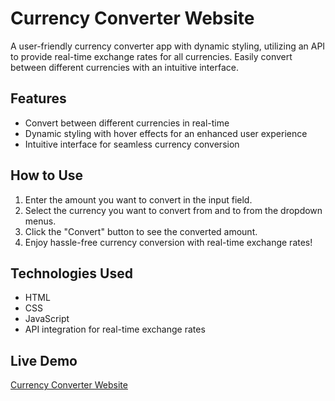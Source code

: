 # Currency Converter Website
A user-friendly currency converter app with dynamic styling, utilizing an API to provide real-time exchange rates for all currencies. Easily convert between different currencies with an intuitive interface.

## Features
- Convert between different currencies in real-time
- Dynamic styling with hover effects for an enhanced user experience
- Intuitive interface for seamless currency conversion

## How to Use
1. Enter the amount you want to convert in the input field.
2. Select the currency you want to convert from and to from the dropdown menus.
3. Click the "Convert" button to see the converted amount.
4. Enjoy hassle-free currency conversion with real-time exchange rates!
## Technologies Used
- HTML
- CSS
- JavaScript
- API integration for real-time exchange rates
## Live Demo
[Currency Converter Website](rq)
